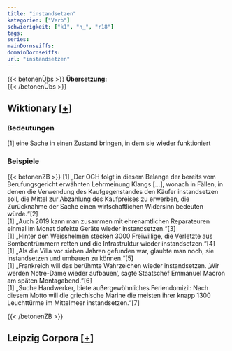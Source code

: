 ```yaml
---
title: "instandsetzen"
kategorien: ["Verb"]
schwierigkeit: ["k1", "h_", "r18"]
tags:
series:
mainDornseiffs:
domainDornseiffs:
url: "instandsetzen"
---
```


{{< betonenÜbs >}}
**Übersetzung:**  
{{< /betonenÜbs >}}

## Wiktionary [[+](https://de.wiktionary.org/wiki/instandsetzen)]

### Bedeutungen
[1] eine Sache in einen Zustand bringen, in dem sie wieder funktioniert  

### Beispiele
{{< betonenZB >}}
[1] „Der OGH folgt in diesem Belange der bereits vom Berufungsgericht erwähnten Lehrmeinung Klangs […], wonach in Fällen, in denen die Verwendung des Kaufgegenstandes den Käufer instandsetzen soll, die Mittel zur Abzahlung des Kaufpreises zu erwerben, die Zurücknahme der Sache einen wirtschaftlichen Widersinn bedeuten würde.“[2]  
[1] „Auch 2019 kann man zusammen mit ehrenamtlichen Reparateuren einmal im Monat defekte Geräte wieder instandsetzen.“[3]  
[1] „Hinter den Weisshelmen stecken 3000 Freiwillige, die Verletzte aus Bombentrümmern retten und die Infrastruktur wieder instandsetzen.“[4]  
[1] „Als die Villa vor sieben Jahren gefunden war, glaubte man noch, sie instandsetzen und umbauen zu können.“[5]  
[1] „Frankreich will das berühmte Wahrzeichen wieder instandsetzen. ‚Wir werden Notre-Dame wieder aufbauen‘, sagte Staatschef Emmanuel Macron am späten Montagabend.“[6]  
[1] „Suche Handwerker, biete außergewöhnliches Feriendomizil: Nach diesem Motto will die griechische Marine die meisten ihrer knapp 1300 Leuchttürme im Mittelmeer instandsetzen.“[7]  

{{< /betonenZB >}}

## Leipzig Corpora [[+](https://corpora.uni-leipzig.de/en/res?word=instandsetzen&corpusId=deu_newscrawl-public_2018)]

